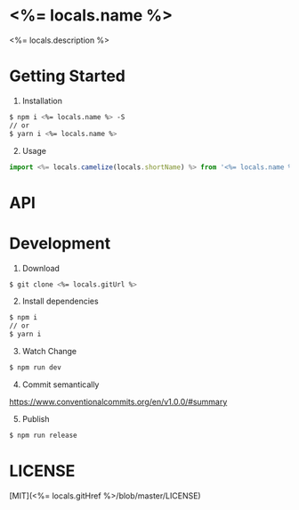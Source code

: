 # <%= locals.name %>

<%= locals.description %>

# Getting Started

1. Installation

```bash
$ npm i <%= locals.name %> -S
// or
$ yarn i <%= locals.name %>
```

2. Usage

```ts
import <%= locals.camelize(locals.shortName) %> from '<%= locals.name %>'
```

# API

# Development

1. Download

```bash
$ git clone <%= locals.gitUrl %>
```

2. Install dependencies

```bash
$ npm i
// or
$ yarn i
```

3. Watch Change

```bash
$ npm run dev
```

4. Commit semantically

https://www.conventionalcommits.org/en/v1.0.0/#summary

5. Publish

```bash
$ npm run release
```

# LICENSE

[MIT](<%= locals.gitHref %>/blob/master/LICENSE)
